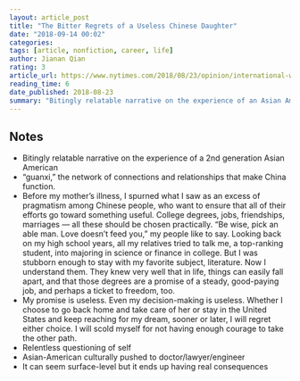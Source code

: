 ```yaml
---
layout: article_post
title: "The Bitter Regrets of a Useless Chinese Daughter"
date: "2018-09-14 00:02"
categories:
tags: [article, nonfiction, career, life]
author: Jianan Qian
rating: 3
article_url: https://www.nytimes.com/2018/08/23/opinion/international-world/the-bitter-regrets-of-a-useless-chinese-daughter.html
reading_time: 6
date_published: 2018-08-23
summary: "Bitingly relatable narrative on the experience of an Asian American"
---
```


## Notes

* Bitingly relatable narrative on the experience of a 2nd generation Asian American
* “guanxi,” the network of connections and relationships that make China function.
* Before my mother’s illness, I spurned what I saw as an excess of pragmatism
  among Chinese people, who want to ensure that all of their efforts go toward
  something useful. College degrees, jobs, friendships, marriages — all these
  should be chosen practically. “Be wise, pick an able man. Love doesn’t feed
  you,” my people like to say. Looking back on my high school years, all my
  relatives tried to talk me, a top-ranking student, into majoring in science or
  finance in college. But I was stubborn enough to stay with my favorite
  subject, literature. Now I understand them. They knew very well that in life,
  things can easily fall apart, and that those degrees are a promise of a
  steady, good-paying job, and perhaps a ticket to freedom, too.
* My promise is useless. Even my decision-making is useless. Whether I choose to
  go back home and take care of her or stay in the United States and keep
  reaching for my dream, sooner or later, I will regret either choice. I will
  scold myself for not having enough courage to take the other path.
* Relentless questioning of self
* Asian-American culturally pushed to doctor/lawyer/engineer
* It can seem surface-level but it ends up having real consequences
